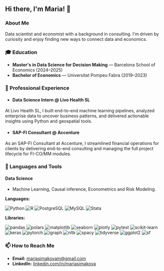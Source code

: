 ## Hi there, I'm Maria! 🧚

### About Me
Data scientist and economist with a background in consulting. I'm driven by curiosity and enjoy finding new ways to connect data and economics.

### 🎓 Education
- **Master's in Data Science for Decision Making** — Barcelona School of Economics (2024–2025)
- **Bachelor of Economics** — Universitat Pompeu Fabra (2019–2023)

### 💼 Professional Experience

- #### Data Science Intern @ Livo Health SL
At Livo Health SL, I built end-to-end machine learning pipelines, analyzed enterprise data to uncover business patterns, and delivered actionable insights using Python and geospatial tools.

- #### SAP-FI Consultant @ Accenture
As an SAP-FI Consultant at Accenture, I streamlined financial operations for clients by delivering end-to-end consulting and managing the full project lifecycle for FI-CO/MM modules.

### 🧞 Languages and Tools

#### Data Science
- Machine Learning, Causal inference, Econometrics and Risk Modeling. 

**Languages:**

![Python](https://img.shields.io/badge/Python-3776AB?style=for-the-badge&logo=python&logoColor=white)
![R](https://img.shields.io/badge/R-276DC3?style=for-the-badge&logo=r&logoColor=white)
![PostgreSQL](https://img.shields.io/badge/PostgreSQL-4169E1?style=for-the-badge&logo=postgresql&logoColor=white)
![MySQL](https://img.shields.io/badge/MySQL-4479A1?style=for-the-badge&logo=mysql&logoColor=white)
![Stata](https://img.shields.io/badge/Stata-1A4674?style=for-the-badge)

**Libraries:**

![pandas](https://img.shields.io/badge/pandas-150458?style=for-the-badge&logo=pandas&logoColor=white)
![polars](https://img.shields.io/badge/polars-FFD700?style=for-the-badge)
![matplotlib](https://img.shields.io/badge/matplotlib-3776AB?style=for-the-badge)
![seaborn](https://img.shields.io/badge/seaborn-3776AB?style=for-the-badge)
![plotly](https://img.shields.io/badge/plotly-3F4F75?style=for-the-badge)
![pytest](https://img.shields.io/badge/pytest-0A9EDC?style=for-the-badge)
![scikit-learn](https://img.shields.io/badge/scikit--learn-F7931E?style=for-the-badge&logo=scikit-learn&logoColor=white)
![keras](https://img.shields.io/badge/Keras-D00000?style=for-the-badge&logo=keras&logoColor=white)
![pytorch](https://img.shields.io/badge/PyTorch-EE4C2C?style=for-the-badge&logo=pytorch&logoColor=white)
![igraph](https://img.shields.io/badge/igraph-FF6F00?style=for-the-badge)
![nltk](https://img.shields.io/badge/nltk-FFB000?style=for-the-badge)
![spacy](https://img.shields.io/badge/spaCy-09A3D5?style=for-the-badge)
![tidyverse](https://img.shields.io/badge/tidyverse-1A162D?style=for-the-badge)
![ggplot2](https://img.shields.io/badge/ggplot2-1A162D?style=for-the-badge)
![sf](https://img.shields.io/badge/sf-1A162D?style=for-the-badge)

### 📫 How to Reach Me
- **Email:** mariasimakovam@gmail.com
- **LinkedIn:** [linkedin.com/in/mariasimakova](https://linkedin.com/in/mariasimakova)

